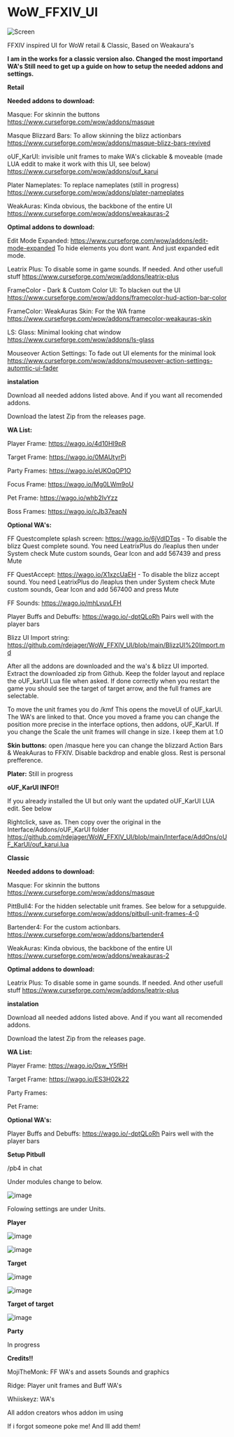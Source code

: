 # WoW_FFXIV_UI

![Screen](https://github.com/rdejager/WoW_FFXIV_UI/assets/3759420/69f151c3-4752-4e7b-a866-b04071b6d6dd)

FFXIV inspired UI for WoW retail & Classic, Based on Weakaura's

**I am in the works for a classic version also. Changed the most importand WA's  Still need to get up a guide on how to setup the needed addons and settings.**


**Retail**

**Needed addons to download:**

Masque: For skinnin the buttons
https://www.curseforge.com/wow/addons/masque

Masque Blizzard Bars: To allow skinning the blizz actionbars
https://www.curseforge.com/wow/addons/masque-blizz-bars-revived

oUF_KarUI: invisible unit frames to make WA's clickable & moveable (made LUA eddit to make it work with this UI, see below)
https://www.curseforge.com/wow/addons/ouf_karui

Plater Nameplates: To replace nameplates (still in progress)
https://www.curseforge.com/wow/addons/plater-nameplates

WeakAuras: Kinda obvious, the backbone of the entire UI
https://www.curseforge.com/wow/addons/weakauras-2


**Optimal addons to download:**

Edit Mode Expanded: https://www.curseforge.com/wow/addons/edit-mode-expanded To hide elements you dont want. And just expanded edit mode.

Leatrix Plus: To disable some in game sounds. If needed. And other usefull stuff
https://www.curseforge.com/wow/addons/leatrix-plus

FrameColor - Dark & Custom Color UI: To blacken out the UI
https://www.curseforge.com/wow/addons/framecolor-hud-action-bar-color

FrameColor: WeakAuras Skin: For the WA frame
https://www.curseforge.com/wow/addons/framecolor-weakauras-skin

LS: Glass: Minimal looking chat window
https://www.curseforge.com/wow/addons/ls-glass

Mouseover Action Settings: To fade out UI elements for the minimal look
https://www.curseforge.com/wow/addons/mouseover-action-settings-automtic-ui-fader


**instalation**

Download all needed addons listed above. And if you want all recomended addons.

Download the latest Zip from the releases page.


**WA List:**

Player Frame: https://wago.io/4d10HI9pR

Target Frame: https://wago.io/0MAUtyrPi

Party Frames: https://wago.io/eUKOqOP1O

Focus Frame: https://wago.io/Mg0LWm9oU

Pet Frame: https://wago.io/whb2IvYzz

Boss Frames: https://wago.io/cJb37eapN

**Optional WA's:**

FF Questcomplete splash screen: https://wago.io/6jVdlDTqs - To disable the blizz Quest complete sound. You need LeatrixPlus do /leaplus then under System check Mute custom sounds, Gear Icon and add 567439 and press Mute

FF QuestAccept: https://wago.io/X1xzcUaEH - To disable the blizz accept sound. You need LeatrixPlus do /leaplus then under System check Mute custom sounds, Gear Icon and add 567400 and press Mute

FF Sounds: https://wago.io/mhLvuvLFH 

Player Buffs and Debuffs: https://wago.io/-dptQLoRh Pairs well with the player bars



Blizz UI Import string: https://github.com/rdejager/WoW_FFXIV_UI/blob/main/BlizzUI%20Import.md


After all the addons are downloaded and the wa's & blizz UI imported. Extract the downloaded zip from Github. Keep the folder layout and replace the oUF_karUI Lua file when asked. If done correctly when you restart the game you should see the target of target arrow, and the full frames are selectable. 

To move the unit frames you do /kmf  This opens the moveUI of oUF_karUI. The WA's are linked to that. Once you moved a frame you can change the position more precise in the interface options, then addons, oUF_KarUI.
If you change the Scale the unit frames will change in size. I keep them at 1.0 


**Skin buttons:** open /masque here you can change the blizzard Action Bars & WeakAuras to FFXIV. Disable backdrop and enable gloss. Rest is personal prefference.

**Plater:** Still in progress


**oUF_KarUI INFO!!**

If you already installed the UI but only want the updated oUF_KarUI LUA edit. See below

Rightclick, save as. Then copy over the original in the Interface/Addons/oUF_KarUI folder
https://github.com/rdejager/WoW_FFXIV_UI/blob/main/Interface/AddOns/oUF_KarUI/ouf_karui.lua

**Classic**

**Needed addons to download:**

Masque: For skinnin the buttons
https://www.curseforge.com/wow/addons/masque

PittBull4: For the hidden selectable unit frames. See below for a setupguide.
https://www.curseforge.com/wow/addons/pitbull-unit-frames-4-0

Bartender4: For the custom actionbars.
https://www.curseforge.com/wow/addons/bartender4

WeakAuras: Kinda obvious, the backbone of the entire UI
https://www.curseforge.com/wow/addons/weakauras-2


**Optimal addons to download:**

Leatrix Plus: To disable some in game sounds. If needed. And other usefull stuff
https://www.curseforge.com/wow/addons/leatrix-plus

**instalation**

Download all needed addons listed above. And if you want all recomended addons.

Download the latest Zip from the releases page.

**WA List:**

Player Frame: https://wago.io/0sw_Y5fRH

Target Frame: https://wago.io/ES3H02k22

Party Frames: 

Pet Frame: 

**Optional WA's:**

Player Buffs and Debuffs: https://wago.io/-dptQLoRh Pairs well with the player bars

**Setup Pitbull**

/pb4 in chat

Under modules change to below.

![image](https://github.com/rdejager/WoW_FFXIV_UI/assets/3759420/3a7b9328-6632-4b20-a704-17a51d93d3d1)


Folowing settings are under Units.

**Player**

![image](https://github.com/rdejager/WoW_FFXIV_UI/assets/3759420/104e1c30-5095-4af3-8d6d-844157776809)

![image](https://github.com/rdejager/WoW_FFXIV_UI/assets/3759420/4ddd4fa2-167f-4354-930d-1573dd9a34b0)

**Target**

![image](https://github.com/rdejager/WoW_FFXIV_UI/assets/3759420/b07899c9-59be-4940-a411-a0c6eabed3bd)

![image](https://github.com/rdejager/WoW_FFXIV_UI/assets/3759420/d553b8fe-53f5-468a-b5fa-1e78b886283e)

**Target of target**

![image](https://github.com/rdejager/WoW_FFXIV_UI/assets/3759420/791bdf9a-4814-4f91-addf-133cb92fb223)

**Party**

In progress



**Credits!!**

MojiTheMonk: FF WA's and assets Sounds and graphics

Ridge: Player unit frames and Buff WA's

Whiiskeyz: WA's 

All addon creators whos addon im using

If i forgot someone poke me! And Ill add them!








